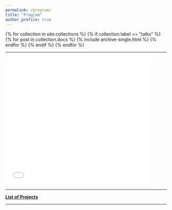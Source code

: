 ```yaml
---
permalink: /program/
title: "Program"
author_profile: true
---
```


{% for collection in site.collections %}
{% if collection.label == "talks" %}
  {% for post in collection.docs %}
      {% include archive-single.html %}
  {% endfor %}
{% endif %}
{% endfor %}

---

<div>
<embed src="{{ site.baseurl }}/files/schedule_v0.pdf" width="450" height="400" type='application/pdf'> 
</div>

---

[**List of Projects**](/cargese2025/projects)

---
